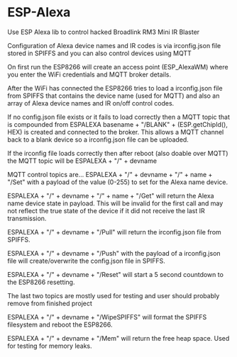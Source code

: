# ESP-Alexa
Use ESP Alexa lib to control hacked Broadlink RM3 Mini IR Blaster

Configuration of Alexa device names and IR codes is via irconfig.json file stored in SPIFFS and you can also control devices using MQTT


On first run the ESP8266 will create an access point (ESP_AlexaWM) where you enter the WiFi credentials and MQTT broker details. 

After the WiFi has connected the ESP8266 tries to load a irconfig.json file from SPIFFS that contains the device name (used for MQTT) and also an array of Alexa device names and IR on/off control codes.

If no config.json file exists or it fails to load correctly then a MQTT topic that is compounded from ESPALEXA basename + "/BLANK" + (ESP.getChipId(), HEX) is created and connected to the broker. This allows a MQTT channel back to a blank device so a irconfig.json file can be uploaded.

If the irconfig file loads correctly then after reboot (also doable over MQTT) the MQTT topic will be ESPALEXA + "/" + devname

MQTT control topics are...
ESPALEXA + "/" + devname + "/" + name + "/Set" with a payload of the value (0-255) to set for the Alexa name device.


ESPALEXA + "/" + devname + "/" + name + "/Get" will return the Alexa name device state in payload.
This will be invalid for the first call and may not reflect the true state of the device if it did not receive the last IR transmission.


ESPALEXA + "/" + devname + "/Pull" will return the irconfig.json file from SPIFFS.


ESPALEXA + "/" + devname + "/Push" with the payload of a irconfig.json file will create/overwrite the config.json file in SPIFFS.


ESPALEXA + "/" + devname + "/Reset" will start a 5 second countdown to the ESP8266 resetting.


The last two topics are mostly used for testing and user should probably remove from finished project

ESPALEXA + "/" + devname + "/WipeSPIFFS" will format the SPIFFS filesystem and reboot the ESP8266.

ESPALEXA + "/" + devname + "/Mem" will return the free heap space. Used for testing for memory leaks.


